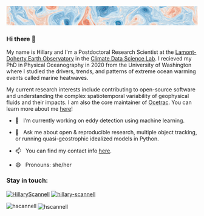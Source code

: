 
![](https://github.com/hscannell/hscannell/blob/main/rclv.png)
### Hi there 👋
My name is Hillary and I'm a Postdoctoral Research Scientist at the [Lamont-Doherty Earth Observatory](https://www.ldeo.columbia.edu/) in the [Climate Data Science Lab](https://ocean-transport.github.io/cds_lab.html?source=post_page-----4bc4314ac02d----------------------). I recieved my PhD in Physical Oceanography in 2020 from the University of Washington where I studied the drivers, trends, and patterns of extreme ocean warming events called marine heatwaves.

My current research interests include contributing to open-source software and understanding the complex spatiotemporal variability of geophysical fluids and their impacts. I am also the core maintainer of [Ocetrac](https://ocetrac.readthedocs.io/en/latest/). You can learn more about me [here](https://www.hillaryscannell.com/)!

- 🔭 &nbsp;&nbsp;I’m currently working on eddy detection using machine learning.

- 💬 &nbsp;&nbsp;Ask me about open & reproducible research, multiple object tracking, or running quasi-geostrophic idealized models in Python. 

- 📫 &nbsp;&nbsp;You can find my contact info [here](https://www.ldeo.columbia.edu/user/scannell).

- 😄 &nbsp;&nbsp;Pronouns: she/her
<!--
**hscannell/hscannell** is a ✨ _special_ ✨ repository because its `README.md` (this file) appears on your GitHub profile.

Here are some ideas to get you started:

- 🔭 I’m currently working on ...
- 🌱 I’m currently learning ...
- 👯 I’m looking to collaborate on ...
- 🤔 I’m looking for help with ...
- 💬 Ask me about ...
- 📫 How to reach me: ...
- 😄 Pronouns: ...
- ⚡ Fun fact: ...
-->

<p align="left">
<h3 align="left">Stay in touch:</h3>
<a href="https://twitter.com/HillaryScannell" target="blank"><img align="center" src="https://cdn.jsdelivr.net/npm/simple-icons@3.0.1/icons/twitter.svg" alt="HillaryScannell" height="30" width="40" /></a>
<a href="https://www.linkedin.com/in/hillary-scannell/" target="blank"><img align="center" src="https://cdn.jsdelivr.net/npm/simple-icons@3.0.1/icons/linkedin.svg" alt="hillary-scannell" height="30" width="40" /></a>
</p>

<p><img align="left" src="https://github-readme-stats.vercel.app/api/top-langs/?username=hscannell&layout=compact" alt="hscannell" /></p>

<p>&nbsp;<img align="center" src="https://github-readme-stats.vercel.app/api?username=hscannell&show_icons=true" alt="hscannell" /></p>

